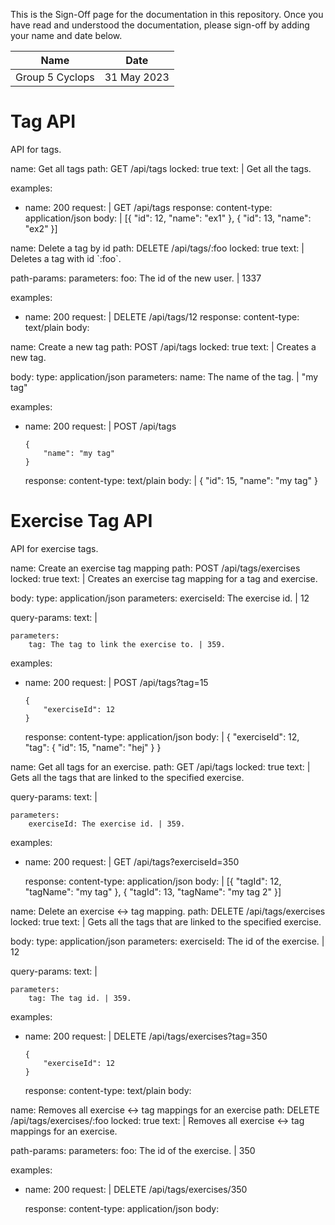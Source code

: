 <!-- sign-off-sheet:start -->
<!-- sign-off-cadence:1 month -->

This is the Sign-Off page for the documentation in this repository. Once you have read
and understood the documentation, please sign-off by adding your name and date below.

| Name | Date       |
| ---- | ---------- |
| Group 5 Cyclops | 31 May 2023 |

<!-- sign-off-sheet:end -->

# Tag API

API for tags.

<api>
name: Get all tags
path: GET /api/tags
locked: true
text: |
    Get all the tags.

examples:
  - name: 200
    request: |
        GET /api/tags
    response:
        content-type: application/json
        body: |
            [{
                "id": 12,
                "name": "ex1"
            },
            {
                "id": 13,
                "name": "ex2"
            }]

</api>

<api>
name: Delete a tag by id
path: DELETE /api/tags/:foo
locked: true
text: |
    Deletes a tag with id `:foo`.

path-params:
    parameters:
        foo: The id of the new user. | 1337

examples:
  - name: 200
    request: |
        DELETE /api/tags/12
    response:
        content-type: text/plain
        body: <empty>

</api>

<api>
name: Create a new tag
path: POST /api/tags
locked: true
text: |
    Creates a new tag.

body:
    type: application/json
    parameters:
        name: The name of the tag. | "my tag"

examples:
  - name: 200
    request: |
        POST /api/tags

        {
            "name": "my tag"
        }
    response:
        content-type: text/plain
        body: |
            {
                "id": 15,
                "name": "my tag"
            }
</api>

# Exercise Tag API

API for exercise tags.

<api>
name: Create an exercise tag mapping
path: POST /api/tags/exercises
locked: true
text: |
    Creates an exercise tag mapping for a tag and exercise.

body:
    type: application/json
    parameters:
        exerciseId: The exercise id. | 12

query-params:
    text: |

    parameters:
        tag: The tag to link the exercise to. | 359.

examples:
-   name: 200
    request: |
        POST /api/tags?tag=15

        {
            "exerciseId": 12
        }
        
    response:
        content-type: application/json
        body: |
            {
                "exerciseId": 12,
                "tag": {
                    "id": 15,
                    "name": "hej"
                }
            }

</api>

<api>
name: Get all tags for an exercise.
path: GET /api/tags
locked: true
text: |
    Gets all the tags that are linked to the specified exercise.

query-params:
    text: |

    parameters:
        exerciseId: The exercise id. | 359.

examples:
-   name: 200
    request: |
        GET /api/tags?exerciseId=350
        
    response:
        content-type: application/json
        body: |
            [{
                "tagId": 12,
                "tagName": "my tag"
            },
            {
                "tagId": 13,
                "tagName": "my tag 2"
            }]

</api>

<api>
name: Delete an exercise <-> tag mapping.
path: DELETE /api/tags/exercises
locked: true
text: |
    Gets all the tags that are linked to the specified exercise.

body:
    type: application/json
    parameters:
        exerciseId: The id of the exercise. | 12

query-params:
    text: |

    parameters:
        tag: The tag id. | 359.

examples:
-   name: 200
    request: |
        DELETE /api/tags/exercises?tag=350

        {
            "exerciseId": 12
        }
        
    response:
        content-type: text/plain
        body:

</api>

<api>
name: Removes all exercise <-> tag mappings for an exercise
path: DELETE /api/tags/exercises/:foo
locked: true
text: |
    Removes all exercise <-> tag mappings for an exercise.

path-params:
    parameters:
        foo: The id of the exercise. | 350

examples:
-   name: 200
    request: |
        DELETE /api/tags/exercises/350
        
    response:
        content-type: application/json
        body: 
</api>


<!-- write documentation here! -->
